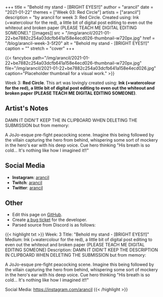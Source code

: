 +++
title =       "Behold my stand - [BRIGHT EYES!!]"
author =      "arancil"
date =        "2021-01-22"
themes =      ["Week 03: Red Circle"]
artists =     ["arancil"]
description = "by arancil for week 3: Red Circle. Created using: Ink (+watercolour for the red), a little bit of digital post editing to even out the whiteout and broken paper (PLEASE TEACH ME DIGITAL EDITING SOMEONE)."
[[images]]
      src = "/img/arancil/2021-01-22+be7882c254a03dcfb641a158e4ecd026-thumbnail-w720px.jpg"
      href = "/blog/arancil-week-3-5f20"
      alt = "Behold my stand - [BRIGHT EYES!!]"
      caption = ""
      stretch = "cover"
+++


{{< fancybox path="/img/arancil/2021-01-22+be7882c254a03dcfb641a158e4ecd026-thumbnail-w720px.jpg" file="/img/arancil/2021-01-22+be7882c254a03dcfb641a158e4ecd026.jpg" caption="Placeholder thumbnail for a visual work." >}}


Week 3: **Red Circle**. This art was lovingly created using: **Ink (+watercolour for the red), a little bit of digital post editing to even out the whiteout and broken paper (PLEASE TEACH ME DIGITAL EDITING SOMEONE)**.

## Artist's Notes

DAMN IT DIDN'T KEEP THE IN CLIPBOARD WHEN DELETING THE SUBMISSION but from memory:

A JoJo-esque pre-fight peacocking scene. Imagine this being followed by the villain capturing the hero from behind, whispering some sort of mockery in the hero's ear with his deep voice. Cue hero thinking "His breath is so cold... It's nothing like how I imagined it!!"

## Social Media

- **Instagram**: <a href='https://instagram.com/arancil' target='_blank'>arancil</a>
- **Twitch**: <a href='https://twitch.tv/arancil' target='_blank'>arancil</a>
- **Twitter**: <a href='https://twitter.com/arancil' target='_blank'>arancil</a>

## Other

- Edit this page on [GitHub](https://github.com/teaminkling/web-refresh/edit/main/content/blog/arancil-week-3-5f20.md).
- Create [a bug ticket](https://github.com/teaminkling/web-refresh/issues/new?assignees=&labels=bug&template=problem-report.md&title=) for the developer.
- Parsed source from Discord is as follows:

{{< highlight txt >}}
Week: 3
Title: "Behold my stand - [BRIGHT EYES!!]"
Medium: Ink (+watercolour for the red), a little bit of digital post editing to even out the whiteout and broken paper (PLEASE TEACH ME DIGITAL EDITING SOMEONE)
Description: DAMN IT DIDN'T KEEP THE DESCRIPTION IN CLIPBOARD WHEN DELETING THE SUBMISSION but from memory:

A JoJo-esque pre-fight peacocking scene. Imagine this being followed by the villain capturing the hero from behind, whispering some sort of mockery in the hero's ear with his deep voice. Cue hero thinking "His breath is so cold... It's nothing like how I imagined it!!"

Social Media: https://instagram.com/arancil
{{< /highlight >}}